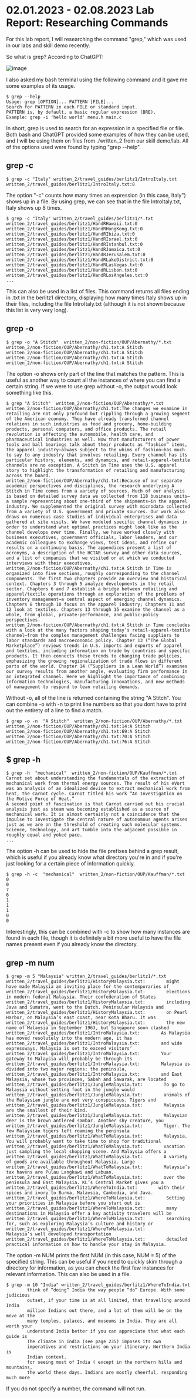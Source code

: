 # 02.01.2023 - 02.08.2023 Lab Report: Researching Commands

For this lab report, I will researching the command "grep," which was used in our labs and skill demo recently.

So what is grep? According to ChatGPT:

![image](https://user-images.githubusercontent.com/122484428/218614895-25d576fd-7b3a-463d-af75-fb13bb0aeda4.png)

I also asked my bash terminal using the following command and it gave me some examples of its usage.

```
$ grep --help
Usage: grep [OPTION]... PATTERN [FILE]...
Search for PATTERN in each FILE or standard input.
PATTERN is, by default, a basic regular expression (BRE).
Example: grep -i 'hello world' menu.h main.c
```

In short, grep is used to search for an expression in a specified file or file. Both bash and ChatGPT provided some examples of how they can be used, and I will be using them on files from ./written_2 from our skill demo/lab. All of the options used were found by typing "grep --help".

## grep -c

```
$ grep -c "Italy" written_2/travel_guides/berlitz1/IntroItaly.txt
written_2/travel_guides/berlitz1/IntroItaly.txt:8
```

The option "-c" counts how many times an expression (in this case, Italy") shows up in a file. By using grep, we can see that in the file IntroItaly.txt, Italy shows up 8 times.

```
$ grep -c "Italy" written_2/travel_guides/berlitz1/*.txt
written_2/travel_guides/berlitz1/HandRHawaii.txt:0
written_2/travel_guides/berlitz1/HandRHongKong.txt:0
written_2/travel_guides/berlitz1/HandRIbiza.txt:0
written_2/travel_guides/berlitz1/HandRIsrael.txt:0
written_2/travel_guides/berlitz1/HandRIstanbul.txt:0
written_2/travel_guides/berlitz1/HandRJamaica.txt:0
written_2/travel_guides/berlitz1/HandRJerusalem.txt:0
written_2/travel_guides/berlitz1/HandRLakeDistrict.txt:0
written_2/travel_guides/berlitz1/HandRLasVegas.txt:0
written_2/travel_guides/berlitz1/HandRLisbon.txt:0
written_2/travel_guides/berlitz1/HandRLosAngeles.txt:0
...
```

This can also be used in a list of files. This command returns all files ending in .txt in the berlitz1 directory, displaying how many times Italy shows up in their files, including the file IntroItaly.txt (although it is not shown because this list is very very long).

## grep -o

```
$ grep -o "A Stitch"  written_2/non-fiction/OUP/Abernathy/*.txt
written_2/non-fiction/OUP/Abernathy/ch1.txt:A Stitch
written_2/non-fiction/OUP/Abernathy/ch1.txt:A Stitch
written_2/non-fiction/OUP/Abernathy/ch1.txt:A Stitch
written_2/non-fiction/OUP/Abernathy/ch1.txt:A Stitch
```

The option -o shows only part of the line that matches the pattern. This is useful as another way to count all the instances of where you can find a certain string. If we were to use grep without -o, the output would look something like this.

```
$ grep "A Stitch"  written_2/non-fiction/OUP/Abernathy/*.txt
written_2/non-fiction/OUP/Abernathy/ch1.txt:The changes we examine in retailing are not only profound but rippling through a growing segment of the American economy. They have already transformed channel relations in such industries as food and grocery, home-building products, personal computers, and office products. The retail revolution is affecting the automobile, health care, and pharmaceutical industries as well. Now that manufacturers of power tools and ball bearings talk about their products as “fashion” items, the apparel industry—always subject to the whims of fashion—has much to say to any industry that involves retailing. Every channel has its particular history, elements, and dynamics, and retail-apparel-textile channels are no exception. A Stitch in Time uses the U.S. apparel story to highlight the transformation of retailing and manufacturing across the board.
written_2/non-fiction/OUP/Abernathy/ch1.txt:Because of our separate academic perspectives and disciplines, the research underlying A Stitch in Time comes from a variety of sources. Much of our analysis is based on detailed survey data we collected from 118 business units—a sample representing about one-third of the shipments—in the apparel industry. We supplemented the original survey with microdata collected from a variety of U.S. government and private sources. Our work also draws on numerous case studies of individual enterprises and data gathered at site visits. We have modeled specific channel dynamics in order to understand what optimal practices might look like as the channel develops over time. Finally, we have worked closely with business executives, government officials, labor leaders, and our academic colleagues to exchange views, test ideas, and refine our results on a continuing basis. The appendices present a list of acronyms, a description of the HCTAR survey and other data sources, and a list of companies that we visited or at which we conducted interviews with their executives.
written_2/non-fiction/OUP/Abernathy/ch1.txt:A Stitch in Time is organized into five sections, roughly corresponding to the channel components. The first two chapters provide an overview and historical context. Chapters 3 through 5 analyze developments in the retail sector. Chapters 6 and 7 establish a bridge between retailing and apparel/textile operations through an exploration of the problems of inventory management—a central aspect of emerging channel dynamics. Chapters 8 through 10 focus on the apparel industry; Chapters 11 and 12 look at textiles. Chapters 13 through 15 examine the channel as a whole, from global, private-performance, and public-policy perspectives.
written_2/non-fiction/OUP/Abernathy/ch1.txt:A Stitch in Time concludes with a look at the many factors shaping today’s retail-apparel-textile channel—from the complex management challenges facing suppliers to labor standards and macroeconomic policy. Chapter 13 (“The Global Marketplace”) reviews trends in U.S. imports and exports of apparel and textiles, including information on trade by countries and specific products. It then connects these trends to changing trade policies, emphasizing the growing regionalization of trade flows in different parts of the world. Chapter 14 (“Suppliers in a Lean World”) examines our survey results from another angle, evaluating firm performance in an integrated channel. Here we highlight the importance of combining information technologies, manufacturing innovations, and new methods of management to respond to lean retailing demands.
```

Without -o, all of the line is returned containing the string "A Stitch". You can combine -o with -n to print line numbers so that you dont have to print out the entirety of a line to find a match.

```
$ grep -o -n  "A Stitch"  written_2/non-fiction/OUP/Abernathy/*.txt
written_2/non-fiction/OUP/Abernathy/ch1.txt:14:A Stitch
written_2/non-fiction/OUP/Abernathy/ch1.txt:69:A Stitch
written_2/non-fiction/OUP/Abernathy/ch1.txt:70:A Stitch
written_2/non-fiction/OUP/Abernathy/ch1.txt:76:A Stitch
```

## $ grep -h

```
$ grep -h  "mechanical"  written_2/non-fiction/OUP/Kauffman/*.txt
Carnot set about understanding the fundamentals of the extraction of mechanical work from thermal energy sources. The result of his eVort was an analysis of an idealized device to extract mechanical work from heat, the Carnot cycle. Carnot titled his work “An Investigation on the Motive Force of Heat.”
A second point of fascination is that Carnot carried out his crucial analysis just as steam was becoming established as a source of mechanical work. It is almost certainly not a coincidence that the impulse to investigate the central nature of autonomous agents arises just as we are on the threshold of creating such molecular systems. Science, technology, and art tumble into the adjacent possible in roughly equal and yoked pace.
...
```

The option -h can be used to hide the file prefixes behind a grep result, which is useful if you already know what directory you're in and if you're just looking for a certain piece of information quickly.

```
$ grep -h -c  "mechanical"  written_2/non-fiction/OUP/Kauffman/*.txt
0
0
7
6
1
1
1
0
0
```

Interestingly, this can be combined with -c to show how many instances are found in each file, though it is definitely a bit more useful to have the file names present even if you already know the directory.

## grep -m num

```
$ grep -m 5 "Malaysia" written_2/travel_guides/berlitz1/*.txt
written_2/travel_guides/berlitz1/HistoryMalaysia.txt:        might have made Malaysia an inviting place for the contemporaries of
written_2/travel_guides/berlitz1/HistoryMalaysia.txt:        elections in modern federal Malaysia. Their confederation of States
written_2/travel_guides/berlitz1/HistoryMalaysia.txt:        including Java and Sumatra, went to the Dutch. Peninsular Malaysia and
written_2/travel_guides/berlitz1/HistoryMalaysia.txt:        on Pearl Harbor, on Malaysia’s east coast, near Kota Bharu. It was
written_2/travel_guides/berlitz1/HistoryMalaysia.txt:        the new name of Malaysia in September 1963, but Singapore soon clashed
written_2/travel_guides/berlitz1/IntroMalaysia.txt:        As Malaysia has moved resolutely into the modern age, it has
written_2/travel_guides/berlitz1/IntroMalaysia.txt:        and wide expressways, Malaysia is set to exceed visitors’
written_2/travel_guides/berlitz1/IntroMalaysia.txt:        Your gateway to Malaysia will probably be through its
written_2/travel_guides/berlitz1/IntroMalaysia.txt:        Malaysia is divided into two major regions: the peninsula,
written_2/travel_guides/berlitz1/IntroMalaysia.txt:        and East Malaysia, whose two provinces, Sabah and Sawarak, are located
written_2/travel_guides/berlitz1/JungleMalaysia.txt:        To go to Malaysia without setting foot in the jungle would
written_2/travel_guides/berlitz1/JungleMalaysia.txt:        animals of the Malaysian jungle are not very conspicuous. Tigers and
written_2/travel_guides/berlitz1/JungleMalaysia.txt:        Malaysia are the smallest of their kind.
written_2/travel_guides/berlitz1/JungleMalaysia.txt:        Malaysian deer is the brown antlered sambar. Another shy creature, you
written_2/travel_guides/berlitz1/JungleMalaysia.txt:        Tiger. The few Malaysian tigers left roaming the peninsula
written_2/travel_guides/berlitz1/WhatToMalaysia.txt:        Malaysia. You will probably want to take time to shop for traditional
written_2/travel_guides/berlitz1/WhatToMalaysia.txt:        vacation just sampling the local shopping scene. And Malaysia offers a
written_2/travel_guides/berlitz1/WhatToMalaysia.txt:        A variety of goods are available throughout Malaysia. Large
written_2/travel_guides/berlitz1/WhatToMalaysia.txt:        Malaysia’s tax havens are Pulau Langkawi and Labuan.
written_2/travel_guides/berlitz1/WhatToMalaysia.txt:        over the peninsula and East Malaysia. KL’s Central Market gives you a
written_2/travel_guides/berlitz1/WhereToIndia.txt:        with their spices and ivory to Burma, Malaysia, Cambodia, and Java.
written_2/travel_guides/berlitz1/WhereToMalaysia.txt:        Setting your priorities in Malaysia before you start out is
written_2/travel_guides/berlitz1/WhereToMalaysia.txt:        many destinations in Malaysia offer a key activity travelers will be
written_2/travel_guides/berlitz1/WhereToMalaysia.txt:        searching for, such as exploring Malaysia’s culture and history or
written_2/travel_guides/berlitz1/WhereToMalaysia.txt:        Malaysia’s well developed transportation
written_2/travel_guides/berlitz1/WhereToMalaysia.txt:        detailed practical information on how to handle your stay in Malaysia.
```

The option -m NUM prints the first NUM (in this case, NUM = 5) of the specified string. This can be useful if you need to quickly skim through a directory for information, as you can check the first few instances for relevant information. This can also be used in a file.

```
$ grep -m 10 "India" written_2/travel_guides/berlitz1/WhereToIndia.txt
        think of “doing” India the way people “do” Europe. With some judicious
        outset, if your time is at all limited, that travelling around India
        million Indians out there, and a lot of them will be on the move at the
        many temples, palaces, and museums in India. They are all worth your
        understand India better if you can appreciate that what each guide is
        The climate in India (see page 235) imposes its own
        imperatives and restrictions on your itinerary. Northern India is
        Indian context.
        for seeing most of India ( except in the northern hills and mountains,
        the world these days. Indians are mostly cheerful, responding much more
```

If you do not specify a number, the command will not run.
